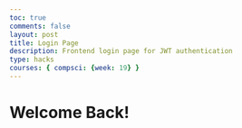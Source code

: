 ```yaml
---
toc: true
comments: false
layout: post
title: Login Page
description: Frontend login page for JWT authentication
type: hacks
courses: { compsci: {week: 19} }
---
```


<head>
<style>
    h1 {
        /* placeholder */
    }
</style>
</head>

<body>
    <h1>Welcome Back!</h1>
</body>